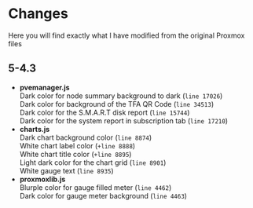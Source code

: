 # Changes
Here you will find exactly what I have modified from the original Proxmox files

## 5-4.3
* **pvemanager.js**   
Dark color for node summary background to dark  (`line 17026`)   
Dark color for background of the TFA QR Code (`line 34513`)   
Dark color for the S.M.A.R.T disk report (`line 15744`)   
Dark color for the system report in subscription tab (`line 17210`)  
* **charts.js**   
Dark chart background color (`line 8874`)   
White chart label color (`+line 8888`)   
White chart title color (`+line 8895`)   
Light dark color for the chart grid (`line 8901`)   
White gauge text (`line 8935`)    
* **proxmoxlib.js**   
Blurple color for gauge filled meter (`line 4462`)   
Dark color for gauge meter background (`line 4463`)
